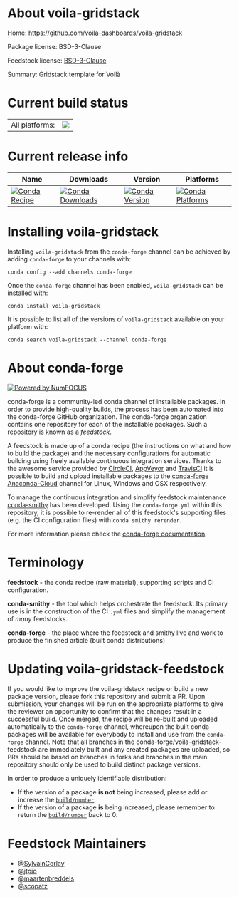 About voila-gridstack
=====================

Home: https://github.com/voila-dashboards/voila-gridstack

Package license: BSD-3-Clause

Feedstock license: [BSD-3-Clause](https://github.com/conda-forge/voila-gridstack-feedstock/blob/master/LICENSE.txt)

Summary: Gridstack template for Voilà

Current build status
====================


<table><tr><td>All platforms:</td>
    <td>
      <a href="https://dev.azure.com/conda-forge/feedstock-builds/_build/latest?definitionId=6914&branchName=master">
        <img src="https://dev.azure.com/conda-forge/feedstock-builds/_apis/build/status/voila-gridstack-feedstock?branchName=master">
      </a>
    </td>
  </tr>
</table>

Current release info
====================

| Name | Downloads | Version | Platforms |
| --- | --- | --- | --- |
| [![Conda Recipe](https://img.shields.io/badge/recipe-voila--gridstack-green.svg)](https://anaconda.org/conda-forge/voila-gridstack) | [![Conda Downloads](https://img.shields.io/conda/dn/conda-forge/voila-gridstack.svg)](https://anaconda.org/conda-forge/voila-gridstack) | [![Conda Version](https://img.shields.io/conda/vn/conda-forge/voila-gridstack.svg)](https://anaconda.org/conda-forge/voila-gridstack) | [![Conda Platforms](https://img.shields.io/conda/pn/conda-forge/voila-gridstack.svg)](https://anaconda.org/conda-forge/voila-gridstack) |

Installing voila-gridstack
==========================

Installing `voila-gridstack` from the `conda-forge` channel can be achieved by adding `conda-forge` to your channels with:

```
conda config --add channels conda-forge
```

Once the `conda-forge` channel has been enabled, `voila-gridstack` can be installed with:

```
conda install voila-gridstack
```

It is possible to list all of the versions of `voila-gridstack` available on your platform with:

```
conda search voila-gridstack --channel conda-forge
```


About conda-forge
=================

[![Powered by NumFOCUS](https://img.shields.io/badge/powered%20by-NumFOCUS-orange.svg?style=flat&colorA=E1523D&colorB=007D8A)](http://numfocus.org)

conda-forge is a community-led conda channel of installable packages.
In order to provide high-quality builds, the process has been automated into the
conda-forge GitHub organization. The conda-forge organization contains one repository
for each of the installable packages. Such a repository is known as a *feedstock*.

A feedstock is made up of a conda recipe (the instructions on what and how to build
the package) and the necessary configurations for automatic building using freely
available continuous integration services. Thanks to the awesome service provided by
[CircleCI](https://circleci.com/), [AppVeyor](https://www.appveyor.com/)
and [TravisCI](https://travis-ci.com/) it is possible to build and upload installable
packages to the [conda-forge](https://anaconda.org/conda-forge)
[Anaconda-Cloud](https://anaconda.org/) channel for Linux, Windows and OSX respectively.

To manage the continuous integration and simplify feedstock maintenance
[conda-smithy](https://github.com/conda-forge/conda-smithy) has been developed.
Using the ``conda-forge.yml`` within this repository, it is possible to re-render all of
this feedstock's supporting files (e.g. the CI configuration files) with ``conda smithy rerender``.

For more information please check the [conda-forge documentation](https://conda-forge.org/docs/).

Terminology
===========

**feedstock** - the conda recipe (raw material), supporting scripts and CI configuration.

**conda-smithy** - the tool which helps orchestrate the feedstock.
                   Its primary use is in the construction of the CI ``.yml`` files
                   and simplify the management of *many* feedstocks.

**conda-forge** - the place where the feedstock and smithy live and work to
                  produce the finished article (built conda distributions)


Updating voila-gridstack-feedstock
==================================

If you would like to improve the voila-gridstack recipe or build a new
package version, please fork this repository and submit a PR. Upon submission,
your changes will be run on the appropriate platforms to give the reviewer an
opportunity to confirm that the changes result in a successful build. Once
merged, the recipe will be re-built and uploaded automatically to the
`conda-forge` channel, whereupon the built conda packages will be available for
everybody to install and use from the `conda-forge` channel.
Note that all branches in the conda-forge/voila-gridstack-feedstock are
immediately built and any created packages are uploaded, so PRs should be based
on branches in forks and branches in the main repository should only be used to
build distinct package versions.

In order to produce a uniquely identifiable distribution:
 * If the version of a package **is not** being increased, please add or increase
   the [``build/number``](https://conda.io/docs/user-guide/tasks/build-packages/define-metadata.html#build-number-and-string).
 * If the version of a package **is** being increased, please remember to return
   the [``build/number``](https://conda.io/docs/user-guide/tasks/build-packages/define-metadata.html#build-number-and-string)
   back to 0.

Feedstock Maintainers
=====================

* [@SylvainCorlay](https://github.com/SylvainCorlay/)
* [@jtpio](https://github.com/jtpio/)
* [@maartenbreddels](https://github.com/maartenbreddels/)
* [@scopatz](https://github.com/scopatz/)

